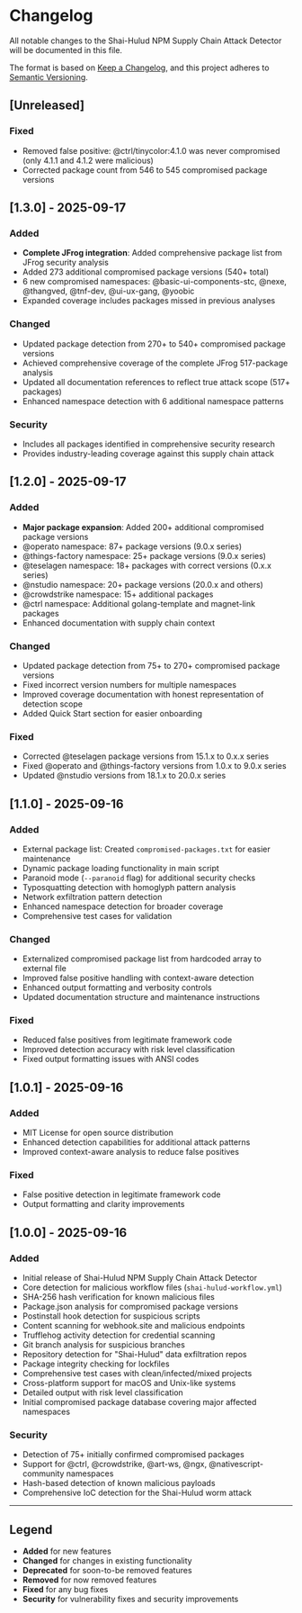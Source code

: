 # Changelog

All notable changes to the Shai-Hulud NPM Supply Chain Attack Detector will be documented in this file.

The format is based on [Keep a Changelog](https://keepachangelog.com/en/1.0.0/),
and this project adheres to [Semantic Versioning](https://semver.org/spec/v2.0.0.html).

## [Unreleased]

### Fixed
- Removed false positive: @ctrl/tinycolor:4.1.0 was never compromised (only 4.1.1 and 4.1.2 were malicious)
- Corrected package count from 546 to 545 compromised package versions

## [1.3.0] - 2025-09-17

### Added
- **Complete JFrog integration**: Added comprehensive package list from JFrog security analysis
- Added 273 additional compromised package versions (540+ total)
- 6 new compromised namespaces: @basic-ui-components-stc, @nexe, @thangved, @tnf-dev, @ui-ux-gang, @yoobic
- Expanded coverage includes packages missed in previous analyses

### Changed
- Updated package detection from 270+ to 540+ compromised package versions
- Achieved comprehensive coverage of the complete JFrog 517-package analysis
- Updated all documentation references to reflect true attack scope (517+ packages)
- Enhanced namespace detection with 6 additional namespace patterns

### Security
- Includes all packages identified in comprehensive security research
- Provides industry-leading coverage against this supply chain attack

## [1.2.0] - 2025-09-17

### Added
- **Major package expansion**: Added 200+ additional compromised package versions
- @operato namespace: 87+ package versions (9.0.x series)
- @things-factory namespace: 25+ package versions (9.0.x series)
- @teselagen namespace: 18+ packages with correct versions (0.x.x series)
- @nstudio namespace: 20+ package versions (20.0.x and others)
- @crowdstrike namespace: 15+ additional packages
- @ctrl namespace: Additional golang-template and magnet-link packages
- Enhanced documentation with supply chain context

### Changed
- Updated package detection from 75+ to 270+ compromised package versions
- Fixed incorrect version numbers for multiple namespaces
- Improved coverage documentation with honest representation of detection scope
- Added Quick Start section for easier onboarding

### Fixed
- Corrected @teselagen package versions from 15.1.x to 0.x.x series
- Fixed @operato and @things-factory versions from 1.0.x to 9.0.x series
- Updated @nstudio versions from 18.1.x to 20.0.x series

## [1.1.0] - 2025-09-16

### Added
- External package list: Created `compromised-packages.txt` for easier maintenance
- Dynamic package loading functionality in main script
- Paranoid mode (`--paranoid` flag) for additional security checks
- Typosquatting detection with homoglyph pattern analysis
- Network exfiltration pattern detection
- Enhanced namespace detection for broader coverage
- Comprehensive test cases for validation

### Changed
- Externalized compromised package list from hardcoded array to external file
- Improved false positive handling with context-aware detection
- Enhanced output formatting and verbosity controls
- Updated documentation structure and maintenance instructions

### Fixed
- Reduced false positives from legitimate framework code
- Improved detection accuracy with risk level classification
- Fixed output formatting issues with ANSI codes

## [1.0.1] - 2025-09-16

### Added
- MIT License for open source distribution
- Enhanced detection capabilities for additional attack patterns
- Improved context-aware analysis to reduce false positives

### Fixed
- False positive detection in legitimate framework code
- Output formatting and clarity improvements

## [1.0.0] - 2025-09-16

### Added
- Initial release of Shai-Hulud NPM Supply Chain Attack Detector
- Core detection for malicious workflow files (`shai-hulud-workflow.yml`)
- SHA-256 hash verification for known malicious files
- Package.json analysis for compromised package versions
- Postinstall hook detection for suspicious scripts
- Content scanning for webhook.site and malicious endpoints
- Trufflehog activity detection for credential scanning
- Git branch analysis for suspicious branches
- Repository detection for "Shai-Hulud" data exfiltration repos
- Package integrity checking for lockfiles
- Comprehensive test cases with clean/infected/mixed projects
- Cross-platform support for macOS and Unix-like systems
- Detailed output with risk level classification
- Initial compromised package database covering major affected namespaces

### Security
- Detection of 75+ initially confirmed compromised packages
- Support for @ctrl, @crowdstrike, @art-ws, @ngx, @nativescript-community namespaces
- Hash-based detection of known malicious payloads
- Comprehensive IoC detection for the Shai-Hulud worm attack

---

## Legend

- **Added** for new features
- **Changed** for changes in existing functionality
- **Deprecated** for soon-to-be removed features
- **Removed** for now removed features
- **Fixed** for any bug fixes
- **Security** for vulnerability fixes and security improvements
